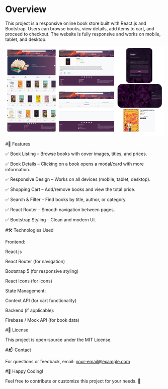 # Overview
This project is a responsive online book store built with React.js and Bootstrap. Users can browse books, view details, add items to cart, and proceed to checkout. The website is fully responsive and works on mobile, tablet, and desktop.

![image alt](https://github.com/amr-zayed-205/Book-Store-React/blob/fd501a1426349a4114755f87826170cc12725d9a/project.png)

#🚀 Features

✅ Book Listing – Browse books with cover images, titles, and prices.

✅ Book Details – Clicking on a book opens a modal/card with more information.

✅ Responsive Design – Works on all devices (mobile, tablet, desktop).

✅ Shopping Cart – Add/remove books and view the total price.

✅ Search & Filter – Find books by title, author, or category.

✅ React Router – Smooth navigation between pages.

✅ Bootstrap Styling – Clean and modern UI.

#🛠 Technologies Used
 
 Frontend:
  
   React.js
  
   React Router (for navigation)
 
   Bootstrap 5 (for responsive styling)
 
   React Icons (for icons)
   

 State Management:

   Context API (for cart functionality)

   Backend (if applicable):

   Firebase / Mock API (for book data)

#📜 License

This project is open-source under the MIT License.

#📬 Contact

For questions or feedback, email: your-email@example.com

#🎉 Happy Coding!

Feel free to contribute or customize this project for your needs. 🚀

